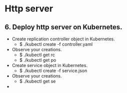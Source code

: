 # Http server
## 6. Deploy http server on Kubernetes.
- Create replication controller object in Kubernetes.
  - $ ./kubectl create -f controller.yaml 
- Observe your creations.
  - $ ./kubectl get rc
  - $ ./kubectl get po
- Create service object in Kubernetes.
  - $ ./kubectl create -f service.json
- Observe your creations.
  - $ ./kubectl get se
- 
